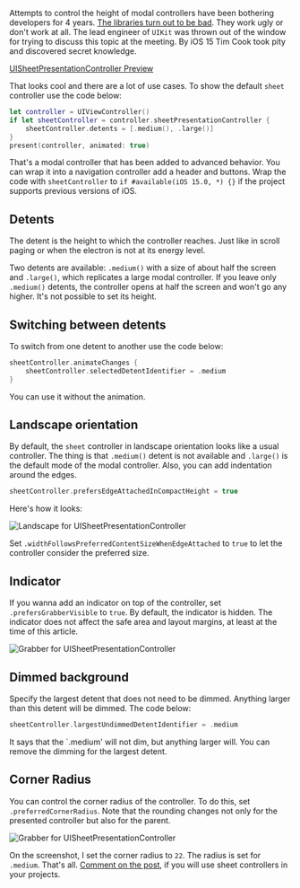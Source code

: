 Attempts to control the height of modal controllers have been bothering developers for 4 years. [The libraries turn out to be bad](https://github.com/ivanvorobei/SPStorkController). They work ugly or don't work at all. The lead engineer of `UIKit` was thrown out of the window for trying to discuss this topic at the meeting. By iOS 15 Tim Cook took pity and discovered secret knowledge.

[UISheetPresentationController Preview](https://cdn.ivanvorobei.io/websites/sparrowcode.io/uisheetpresentationcontroller/uisheetpresentationcontroller.mov)

That looks cool and there are a lot of use cases. To show the default `sheet` controller use the code below:

```swift
let controller = UIViewController()
if let sheetController = controller.sheetPresentationController {
    sheetController.detents = [.medium(), .large()]
}
present(controller, animated: true)
```

That's a modal controller that has been added to advanced behavior. You can wrap it into a navigation controller add a header and buttons. Wrap the code with `sheetController` to `if #available(iOS 15.0, *) {}` if the project supports previous versions of iOS.

## Detents

The detent is the height to which the controller reaches. Just like in scroll paging or when the electron is not at its energy level.

Two detents are available: `.medium()` with a size of about half the screen and `.large()`, which replicates a large modal controller. If you leave only `.medium()` detents, the controller opens at half the screen and won't go any higher. It's not possible to set its height.

## Switching between detents

To switch from one detent to another use the code below:

```swift
sheetController.animateChanges {
    sheetController.selectedDetentIdentifier = .medium
}
```

You can use it without the animation.

## Landscape orientation

By default, the `sheet` controller in landscape orientation looks like a usual controller. The thing is that `.medium()` detent is not available and `.large()` is the default mode of the modal controller. Also, you can add indentation around the edges.

```swift
sheetController.prefersEdgeAttachedInCompactHeight = true
```

Here's how it looks:

![Landscape for UISheetPresentationController](https://cdn.ivanvorobei.io/websites/sparrowcode.io/uisheetpresentationcontroller/landscape.jpg)

Set `.widthFollowsPreferredContentSizeWhenEdgeAttached` to `true` to let the controller consider the preferred size.

## Indicator

If you wanna add an indicator on top of the controller, set `.prefersGrabberVisible` to `true`. By default, the indicator is hidden. The indicator does not affect the safe area and layout margins, at least at the time of this article.

![Grabber for UISheetPresentationController](https://cdn.ivanvorobei.io/websites/sparrowcode.io/uisheetpresentationcontroller/prefers-grabber-visible.jpg)

## Dimmed background

Specify the largest detent that does not need to be dimmed. Anything larger than this detent will be dimmed. The code below:

```swift
sheetController.largestUndimmedDetentIdentifier = .medium
```

It says that the `.medium' will not dim, but anything larger will. You can remove the dimming for the largest detent.

## Corner Radius

You can control the corner radius of the controller. To do this, set `.preferredCornerRadius`. Note that the rounding changes not only for the presented controller but also for the parent.

![Grabber for UISheetPresentationController](https://cdn.ivanvorobei.io/websites/sparrowcode.io/uisheetpresentationcontroller/preferred-corner-radius.jpg)

On the screenshot, I set the corner radius to `22`. The radius is set for `.medium`. That's all. [Comment on the post](https://t.me/sparrowcode/71), if you will use sheet controllers in your projects.
